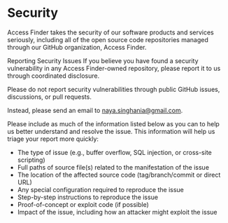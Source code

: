 # Security
Access Finder takes the security of our software products and services seriously, including all of the open source code repositories managed through our GitHub organization, Access Finder.

Reporting Security Issues
If you believe you have found a security vulnerability in any Access Finder-owned repository, please report it to us through coordinated disclosure.

Please do not report security vulnerabilities through public GitHub issues, discussions, or pull requests.

Instead, please send an email to naya.singhania@gmail.com.

Please include as much of the information listed below as you can to help us better understand and resolve the issue. This information will help us triage your report more quickly:

- The type of issue (e.g., buffer overflow, SQL injection, or cross-site scripting)
- Full paths of source file(s) related to the manifestation of the issue
- The location of the affected source code (tag/branch/commit or direct URL)
- Any special configuration required to reproduce the issue
- Step-by-step instructions to reproduce the issue
- Proof-of-concept or exploit code (if possible)
- Impact of the issue, including how an attacker might exploit the issue
